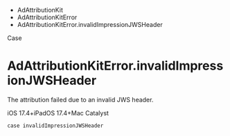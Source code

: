 

- AdAttributionKit
- AdAttributionKitError
-  AdAttributionKitError.invalidImpressionJWSHeader 

Case

# AdAttributionKitError.invalidImpressionJWSHeader

The attribution failed due to an invalid JWS header.

iOS 17.4+iPadOS 17.4+Mac Catalyst

``` source
case invalidImpressionJWSHeader
```

